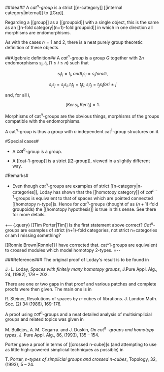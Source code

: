 ##Idea##
A _$cat^n$-group_ is a strict [[n-category]] [[internal category|internal]] to [[Grp]]. 

Regarding a [[group]] as a [[groupoid]] with a single object, this is the same as an [[n-fold category|(n+1)-fold groupoid]] in which in one direction all morphisms are endomorphisms.

As with the cases $n=1$ and 2, there is a neat purely group theoretic definition of these objects.

##Algebraic definition##
A _cat$^n$-group_  is a group $G$ together with $2n$ endomorphisms $s_i, t_i, (1 \le i \le n)$ such that 

$$s_i t_i = t_i, and  t_i s_i = s_i  for all  i, $$

$$ s_i s_j = s_j s_i,   t_i t_j = t_j t_i, s_i t_j = t_j s_i  for i\neq  j$$ 

and, for all $i$,

$$[ Ker\, s_i, Ker\, t_i] = 1.$$

Morphisms of cat$^n$-groups are the obvious things, morphisms of the groups compatible with the endomorphisms.

A cat$^{n}$-group is thus a group with $n$ independent cat$^{1}$-group structures on it.

#Special cases#

* A $cat^0$-group is a group.

* A [[cat-1-group]] is a strict [[2-group]], viewed in a slightly different way.

#Remarks#

* Even though $cat^n$-groups are examples of strict [[n-category|n-categories]], Loday has shown that the [[homotopy category]] of $cat^{n-1}$-groups is equivalent to that of spaces which are pointed connected [[homotopy n-type]]s. Hence for $cat^n$-groups (thought of as $(n+1)$-fold groupoids) the [[homotopy hypothesis]] is true in this sense. See there for more details.

+-- {.query}
[[Tim Porter|Tim]] Is the first statement above correct? $Cat^n$-groups are examples of strict (n+1)-fold categories, not strict n=categories or am I missing something?

[[Ronnie Brown|Ronnie]] I have corrected that. cat^1-groups are equivalent to crossed modules which model homotopy 2-types. 
=--

###Reference###
The original proof of Loday's result is to be found in

J.-L. Loday, _Spaces with finitely many homotopy groups_, J.Pure Appl. Alg., 24, (1982), 179 &#8211; 202.

There are one or two gaps in that proof and various patches and complete proofs were then given. The main one is in 

R. Steiner, Resolutions of spaces by $n$-cubes of fibrations. J. London Math. Soc. (2) 34 (1986), 169-176.


A proof using $cat^n$-groups and a neat detailed analysis of multisimplicial groups and related topics was given in

M. Bullejos, A. M. Cegarra. and J. Duskin, _On $cat^n$ -groups and homotopy types_, J. Pure Appl. Alg., 86, (1993), 135 &#8211; 154.

Porter gave a proof in terms of [[crossed n-cube]]s (and attempting to use as little high-powered simplicial techniques as possible) in

T. Porter, _n-types of simplicial groups and crossed n-cubes_, Topology, 32, (1993), 5 &#8211; 24.